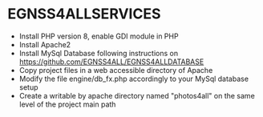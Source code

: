 # EGNSS4ALLSERVICES

- Install PHP version 8, enable GDI module in PHP
- Install Apache2
- Install MySql Database following instructions on https://github.com/EGNSS4ALL/EGNSS4ALLDATABASE
- Copy project files in a web accessible directory of Apache
- Modify the file engine/db_fx.php accordingly to your MySql database setup
- Create a writable by apache directory named "photos4all" on the same level of the project main path
